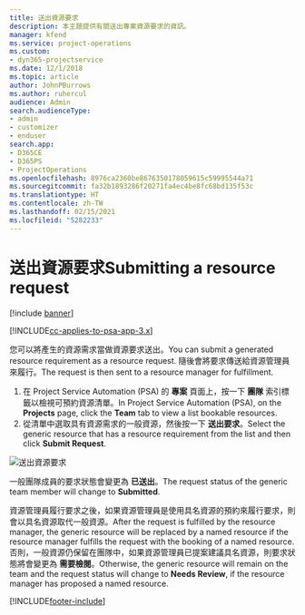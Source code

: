 ```yaml
---
title: 送出資源要求
description: 本主題提供有關送出專案資源要求的資訊。
manager: kfend
ms.service: project-operations
ms.custom:
- dyn365-projectservice
ms.date: 12/1/2018
ms.topic: article
author: JohnPBurrows
ms.author: ruhercul
audience: Admin
search.audienceType:
- admin
- customizer
- enduser
search.app:
- D365CE
- D365PS
- ProjectOperations
ms.openlocfilehash: 8976ca2360be8676350178059615c59995544a71
ms.sourcegitcommit: fa32b1893286f20271fa4ec4be8fc68bd135f53c
ms.translationtype: HT
ms.contentlocale: zh-TW
ms.lasthandoff: 02/15/2021
ms.locfileid: "5282233"
---
```

# <a name="submitting-a-resource-request"></a><span data-ttu-id="be4ac-103">送出資源要求</span><span class="sxs-lookup"><span data-stu-id="be4ac-103">Submitting a resource request</span></span>

[!include [banner](../includes/psa-now-project-operations.md)]

[!INCLUDE[cc-applies-to-psa-app-3.x](../includes/cc-applies-to-psa-app-3x.md)]

<span data-ttu-id="be4ac-104">您可以將產生的資源需求當做資源要求送出。</span><span class="sxs-lookup"><span data-stu-id="be4ac-104">You can submit a generated resource requirement as a resource request.</span></span> <span data-ttu-id="be4ac-105">隨後會將要求傳送給資源管理員來履行。</span><span class="sxs-lookup"><span data-stu-id="be4ac-105">The request is then sent to a resource manager for fulfillment.</span></span>

1. <span data-ttu-id="be4ac-106">在 Project Service Automation (PSA) 的 **專案** 頁面上，按一下 **團隊** 索引標籤以檢視可預約資源清單。</span><span class="sxs-lookup"><span data-stu-id="be4ac-106">In Project Service Automation (PSA), on the **Projects** page, click the **Team** tab to view a list bookable resources.</span></span> 
2. <span data-ttu-id="be4ac-107">從清單中選取具有資源需求的一般資源，然後按一下 **送出要求**。</span><span class="sxs-lookup"><span data-stu-id="be4ac-107">Select the generic resource that has a resource requirement from the list and then click **Submit Request**.</span></span>

![送出資源要求](media/RM-how-to-18.png)

<span data-ttu-id="be4ac-109">一般團隊成員的要求狀態會變更為 **已送出**。</span><span class="sxs-lookup"><span data-stu-id="be4ac-109">The request status of the generic team member will change to **Submitted**.</span></span>

<span data-ttu-id="be4ac-110">資源管理員履行要求之後，如果資源管理員是使用具名資源的預約來履行要求，則會以具名資源取代一般資源。</span><span class="sxs-lookup"><span data-stu-id="be4ac-110">After the request is fulfilled by the resource manager, the generic resource will be replaced by a named resource if the resource manager fulfills the request with the booking of a named resource.</span></span> <span data-ttu-id="be4ac-111">否則，一般資源仍保留在團隊中，如果資源管理員已提案建議具名資源，則要求狀態將會變更為 **需要檢閱**。</span><span class="sxs-lookup"><span data-stu-id="be4ac-111">Otherwise, the generic resource will remain on the team and the request status will change to **Needs Review**, if the resource manager has proposed a named resource.</span></span>


[!INCLUDE[footer-include](../includes/footer-banner.md)]